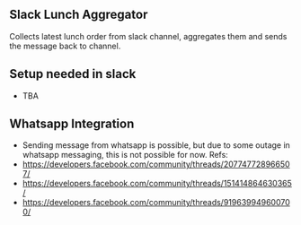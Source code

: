 ## Slack Lunch Aggregator 
Collects latest lunch order from slack channel, aggregates them and sends the message back to channel.

## Setup needed in slack
- TBA

## Whatsapp Integration
- Sending message from whatsapp is possible, but due to some outage in whatsapp messaging, this is not possible for now. 
Refs: 
- https://developers.facebook.com/community/threads/207747728966507/
- https://developers.facebook.com/community/threads/151414864630365/
- https://developers.facebook.com/community/threads/919639949600700/